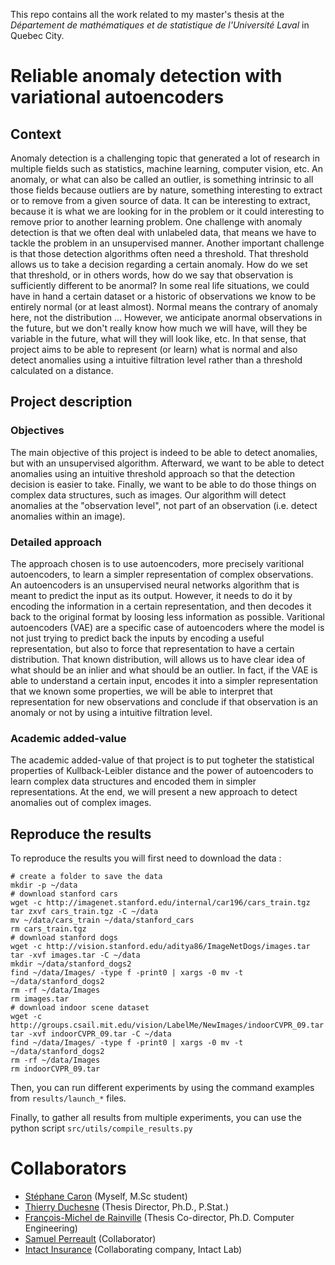 This repo contains all the work related to my master's thesis at the *Département de mathématiques et de statistique de l'Université Laval* in Quebec City.

# Reliable anomaly detection with variational autoencoders

## Context

Anomaly detection is a challenging topic that generated a lot of research in multiple fields such as statistics, machine learning, computer vision, etc. An anomaly, or what can also be called an outlier, is something intrinsic to all those fields because outliers are by nature, something interesting to extract or to remove from a given source of data. It can be interesting to extract, because it is what we are looking for in the problem or it could interesting to remove prior to another learning problem. One challenge with anomaly detection is that we often deal with unlabeled data, that means we have to tackle the problem in an unsupervised manner. Another important challenge is that those detection algorithms often need a threshold. That threshold allows us to take a decision regarding a certain anomaly. How do we set that threshold, or in others words, how do we say that observation is sufficiently different to be anormal? In some real life situations, we could have in hand a certain dataset or a historic of observations we know to be entirely normal (or at least almost). Normal means the contrary of anomaly here, not the distribution ... However, we anticipate anormal observations in the future, but we don't really know how much we will have, will they be variable in the future, what will they will look like, etc. In that sense, that project aims to be able to represent (or learn) what is normal and also detect anomalies using a intuitive filtration level rather than a threshold calculated on a distance.

## Project description

### Objectives

The main objective of this project is indeed to be able to detect anomalies, but with an unsupervised algorithm. Afterward, we want to be able to detect anomalies using an intuitive threshold approach so that the detection decision is easier to take. Finally, we want to be able to do those things on complex data structures, such as images. Our algorithm will detect anomalies at the "observation level", not part of an observation (i.e. detect anomalies within an image).

### Detailed approach

The approach chosen is to use autoencoders, more precisely varitional autoencoders, to learn a simpler representation of complex observations. An autoencoders is an unsupervised neural networks algorithm that is meant to predict the input as its output. However, it needs to do it by encoding the information in a certain representation, and then decodes it back to the original format by loosing less information as possible. Varitional autoencoders (VAE) are a specific case of autoencoders where the model is not just trying to predict back the inputs by encoding a useful representation, but also to force that representation to have a certain distribution. That known distribution, will allows us to have clear idea of what should be an inlier and what should be an outlier. In fact, if the VAE is able to understand a certain input, encodes it into a simpler representation that we known some properties, we will be able to interpret that representation for new observations and conclude if that observation is an anomaly or not by using a intuitive filtration level.

### Academic added-value

The academic added-value of that project is to put togheter the statistical properties of Kullback-Leibler distance and the power of autoencoders to learn complex data structures and encoded them in simpler representations. At the end, we will present a new approach to detect anomalies out of complex images.

## Reproduce the results

To reproduce the results you will first need to download the data :

```
# create a folder to save the data
mkdir -p ~/data
# download stanford cars
wget -c http://imagenet.stanford.edu/internal/car196/cars_train.tgz
tar zxvf cars_train.tgz -C ~/data
mv ~/data/cars_train ~/data/stanford_cars
rm cars_train.tgz
# download stanford dogs
wget -c http://vision.stanford.edu/aditya86/ImageNetDogs/images.tar
tar -xvf images.tar -C ~/data
mkdir ~/data/stanford_dogs2
find ~/data/Images/ -type f -print0 | xargs -0 mv -t ~/data/stanford_dogs2
rm -rf ~/data/Images
rm images.tar
# download indoor scene dataset
wget -c http://groups.csail.mit.edu/vision/LabelMe/NewImages/indoorCVPR_09.tar
tar -xvf indoorCVPR_09.tar -C ~/data
find ~/data/Images/ -type f -print0 | xargs -0 mv -t ~/data/stanford_dogs2
rm -rf ~/data/Images
rm indoorCVPR_09.tar
```

Then, you can run different experiments by using the command examples from `results/launch_*` files.

Finally, to gather all results from multiple experiments, you can use the python script `src/utils/compile_results.py`

# Collaborators

- [Stéphane Caron](https://www.researchgate.net/profile/Stephane_Caron4) (Myself, M.Sc student)
- [Thierry Duchesne](https://www.mat.ulaval.ca/departement-et-professeurs/direction-personnel-et-etudiants/professeurs/fiche-de-professeur/show/duchesne-thierry/) (Thesis Director, Ph.D., P.Stat.)
- [François-Michel de Rainville](https://www.researchgate.net/profile/Francois-Michel_De_Rainville) (Thesis Co-director, Ph.D. Computer Engineering)
- [Samuel Perreault](https://www.researchgate.net/profile/Samuel_Perreault) (Collaborator)
- [Intact Insurance](https://www.intactlab.ca/) (Collaborating company, Intact Lab)
